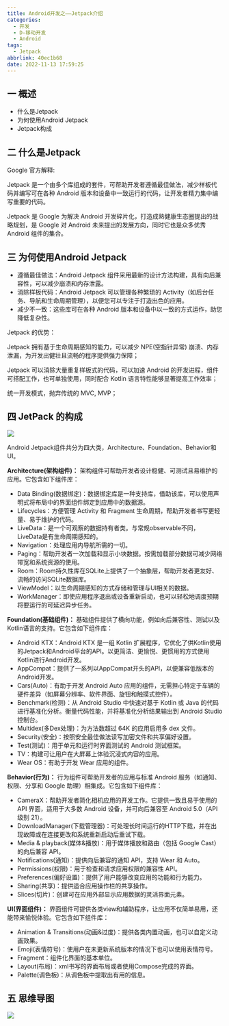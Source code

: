 ```yaml
---
title: Android开发之——Jetpack介绍
categories:
  - 开发
  - D-移动开发
  - Android
tags:
  - Jetpack
abbrlink: 40ec1b68
date: 2022-11-13 17:59:25
---
```

## 一 概述

* 什么是Jetpack
* 为何使用Android Jetpack
* Jetpack构成

<!--more-->

## 二 什么是Jetpack

Google 官方解释:

Jetpack 是一个由多个库组成的套件，可帮助开发者遵循最佳做法，减少样板代码并编写可在各种 Android 版本和设备中一致运行的代码，让开发者精力集中编写重要的代码。

Jetpack 是 Google 为解决 Android 开发碎片化，打造成熟健康生态圈提出的战略规划，是 Google 对 Android 未来提出的发展方向，同时它也是众多优秀 Android 组件的集合。

## 三 为何使用Android Jetpack

- 遵循最佳做法：Android Jetpack 组件采用最新的设计方法构建，具有向后兼容性，可以减少崩溃和内存泄露。
- 消除样板代码：Android Jetpack 可以管理各种繁琐的 Activity（如后台任务、导航和生命周期管理），以便您可以专注于打造出色的应用。
- 减少不一致：这些库可在各种 Android 版本和设备中以一致的方式运作，助您降低复杂性。

Jetpack 的优势：

Jetpack 拥有基于生命周期感知的能力，可以减少 NPE(空指针异常) 崩溃、内存泄漏，为开发出健壮且流畅的程序提供强力保障；

Jetpack 可以消除大量重复样板式的代码，可以加速 Android 的开发进程，组件可搭配工作，也可单独使用，同时配合 Kotlin 语言特性能够显著提高工作效率；

统一开发模式，抛弃传统的 MVC, MVP；

## 四 JetPack 的构成
![][1]

Android Jetpack组件共分为四大类，Architecture、Foundation、Behavior和UI。

**Architecture(架构组件)：**
 架构组件可帮助开发者设计稳健、可测试且易维护的应用。它包含如下组件库：

- Data Binding(数据绑定)：数据绑定库是一种支持库，借助该库，可以使用声明式将布局中的界面组件绑定到应用中的数据源。
- Lifecycles：方便管理 Activity 和 Fragment 生命周期，帮助开发者书写更轻量、易于维护的代码。
- LiveData：是一个可观察的数据持有者类。与常规observable不同，LiveData是有生命周期感知的。
- Navigation：处理应用内导航所需的一切。
- Paging：帮助开发者一次加载和显示小块数据。按需加载部分数据可减少网络带宽和系统资源的使用。
- Room：Room持久性库在SQLite上提供了一个抽象层，帮助开发者更友好、流畅的访问SQLite数据库。
- ViewModel：以生命周期感知的方式存储和管理与UI相关的数据。
- WorkManager：即使应用程序退出或设备重新启动，也可以轻松地调度预期将要运行的可延迟异步任务。

**Foundation(基础组件)：**
 基础组件提供了横向功能，例如向后兼容性、测试以及Kotlin语言的支持。它包含如下组件库：

- Android KTX：Android KTX 是一组 Kotlin 扩展程序，它优化了供Kotlin使用的Jetpack和Android平台的API。以更简洁、更愉悦、更惯用的方式使用Kotlin进行Android开发。
- AppCompat：提供了一系列以AppCompat开头的API，以便兼容低版本的Android开发。
- Cars(Auto)：有助于开发 Android Auto 应用的组件，无需担心特定于车辆的硬件差异（如屏幕分辨率、软件界面、旋钮和触摸式控件）。
- Benchmark(检测)：从 Android Studio 中快速对基于 Kotlin 或 Java 的代码进行基准化分析。衡量代码性能，并将基准化分析结果输出到 Android Studio 控制台。
- Multidex(多Dex处理)：为方法数超过 64K 的应用启用多 dex 文件。
- Security(安全)：按照安全最佳做法读写加密文件和共享偏好设置。
- Test(测试)：用于单元和运行时界面测试的 Android 测试框架。
- TV：构建可让用户在大屏幕上体验沉浸式内容的应用。
- Wear OS：有助于开发 Wear 应用的组件。

**Behavior(行为)：**
 行为组件可帮助开发者的应用与标准 Android 服务（如通知、权限、分享和 Google 助理）相集成。它包含如下组件库：

- CameraX：帮助开发者简化相机应用的开发工作。它提供一致且易于使用的 API 界面，适用于大多数 Android 设备，并可向后兼容至 Android 5.0（API 级别 21）。
- DownloadManager(下载管理器)：可处理长时间运行的HTTP下载，并在出现故障或在连接更改和系统重新启动后重试下载。
- Media & playback(媒体&播放)：用于媒体播放和路由（包括 Google Cast）的向后兼容 API。
- Notifications(通知)：提供向后兼容的通知 API，支持 Wear 和 Auto。
- Permissions(权限)：用于检查和请求应用权限的兼容性 API。
- Preferences(偏好设置)：提供了用户能够改变应用的功能和行为能力。
- Sharing(共享)：提供适合应用操作栏的共享操作。
- Slices(切片)：创建可在应用外部显示应用数据的灵活界面元素。

**UI(界面组件)：**
 界面组件可提供各类view和辅助程序，让应用不仅简单易用，还能带来愉悦体验。它包含如下组件库：

- Animation & Transitions(动画&过度)：提供各类内置动画，也可以自定义动画效果。
- Emoji(表情符号)：使用户在未更新系统版本的情况下也可以使用表情符号。
- Fragment：组件化界面的基本单位。
- Layout(布局)：xml书写的界面布局或者使用Compose完成的界面。
- Palette(调色板)：从调色板中提取出有用的信息。

## 五 思维导图
![][2]


[1]:https://cdn.staticaly.com/gh/PGzxc/CDN/master/blog-android/android-jetpack.webp
[2]:https://cdn.staticaly.com/gh/PGzxc/CDN/master/blog-android/Jetpack-struct-image.png



